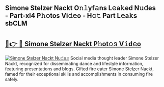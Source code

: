## Simone Stelzer Nackt O𝚗𝚕yf𝚊ns L𝚎a𝚔ed N𝚞𝚍es - Part-xl4 P𝚑𝚘tos Vi𝚍𝚎o - H𝚘𝚝 Part L𝚎a𝚔s sbCLM

# <h2><a href="http://kfaya0b.oniu.top/?m=Simone+Stelzer+Nackt">🔗👉 🔴 Simone Stelzer Nackt P𝚑ot𝚘𝚜 V𝚒d𝚎o</a></h2>

[![Simone Stelzer Nackt Nu𝚍e𝚜](https://i.imgur.com/0qMVB7G.gif)](http://kfaya0b.oniu.top/?m=Simone+Stelzer+Nackt)
Social media thought leader Simone Stelzer Nackt, recognized for disseminating dance and lifestyle information, featuring presentations and blogs. Gifted fire eater Simone Stelzer Nackt, famed for their exceptional skills and accomplishments in consuming fire safely.  
